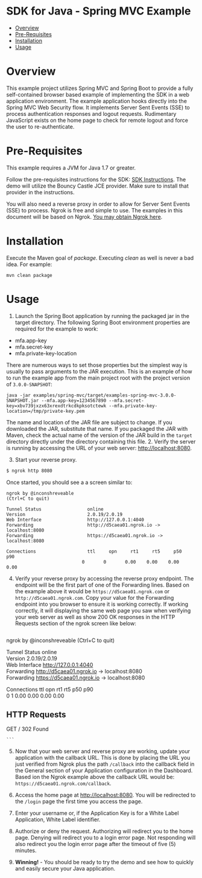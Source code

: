 # SDK for Java - Spring MVC Example

  * [Overview](#overview)
  * [Pre-Requisites](#prerequisites)
  * [Installation](#installation)
  * [Usage](#usage)

# <a name="overview"></a>Overview

This example project utilizes Spring MVC and Spring Boot to provide a fully self-contained browser based example
of implementing the SDK in a web application environment.  The example application hooks directly into the 
Spring MVC Web Security flow.  It implements Server Sent Events (SSE) to process authentication
responses and logout requests.  Rudimentary JavaScript exists on the home page to check for remote logout and force
the user to re-authenticate.

# <a name="prerequisites"></a>Pre-Requisites

This example requires a JVM for Java 1.7 or greater.

Follow the pre-requisites instructions for the SDK: [SDK Instructions](../../sdk/README.md#prerequisites).
The demo will utilize the Bouncy Castle JCE provider.  Make sure to install that provider in the instructions.

You will also need a reverse proxy in order to allow for Server Sent Events (SSE) to process.  Ngrok is free and simple
to use.  The examples in this document will be based on Ngrok.  [You may obtain Ngrok here](https://ngrok.com/).


# <a name="installation"></a>Installation

Execute the Maven goal of _package_. Executing _clean_ as well is never a bad idea.  For example:

```
mvn clean package
```

#  <a name="usage"></a>Usage
1. Launch the Spring Boot application by running the packaged jar in the target directory.  The following Spring Boot
  environment properties are required for the example to work:
   
  * mfa.app-key
  * mfa.secret-key
  * mfa.private-key-location
  
  There are numerous ways to set those properties but the simplest way is usually to pass arguments to the JAR
  execution.  This is an example of how to run the example app from the main project root with the project version
  of `3.0.0-SNAPSHOT`:
  
  ```
  java -jar examples/spring-mvc/target/examples-spring-mvc-3.0.0-SNAPSHOT.jar --mfa.app-key=1234567890 --mfa.secret-key=xbv739jxzx63xrexdtrkcdkpksotctewk --mfa.private-key-location=/tmp/private-key.pem
  ```

The name and location of the JAR file are subject to change. If you downloaded the JAR, substitute that name. If you 
packaged the JAR with Maven, check the actual name of the version of the JAR build in the `target` directory directly 
under the directory containing this file. 
2. Verify the server is running by accessing the URL of your web server: [http://localhost:8080](http://localhost:8080).

3. Start your reverse proxy.

  ```bash
  $ ngrok http 8080
  ```
  
  Once started, you should see a a screen similar to:
  
  ```
ngrok by @inconshreveable                                       (Ctrl+C to quit)
                                                                                
Tunnel Status                 online                                            
Version                       2.0.19/2.0.19                                     
Web Interface                 http://127.0.0.1:4040                             
Forwarding                    http://d5caea01.ngrok.io -> localhost:8080        
Forwarding                    https://d5caea01.ngrok.io -> localhost:8080       
                                                                                
Connections                   ttl     opn     rt1     rt5     p50     p90       
                              0       0       0.00    0.00    0.00    0.00      
 
  ```

4. Verify your reverse proxy by accessing the reverse proxy endpoint.  The endpoint will be the first part of one of the
  Forwarding lines.  Based on the example above it would be ```https://d5caea01.ngrok.com``` or
  ```http://d5caea01.ngrok.com```.  Copy your value for the Forwarding endpoint into you browser to ensure it is
  working correctly.  If working correctly, it will displaying the same web page you saw when verifying your web server
  as well as show 200 OK responses in the HTTP Requests section of the ngrok screen like below:

    ```
ngrok by @inconshreveable                                       (Ctrl+C to quit)
                                                                                
Tunnel Status                 online                                            
Version                       2.0.19/2.0.19                                     
Web Interface                 http://127.0.0.1:4040                             
Forwarding                    http://d5caea01.ngrok.io -> localhost:8080        
Forwarding                    https://d5caea01.ngrok.io -> localhost:8080       
                                                                                
Connections                   ttl     opn     rt1     rt5     p50     p90       
                              0       1       0.00    0.00    0.00    0.00      
                                                                                
HTTP Requests                                                                   
-------------                                                                   
                                                                                
GET /                          302 Found                                                                         

    ```

5. Now that your web server and reverse proxy are working, update your application with the callback URL.  This is done
   by placing the URL you just verified from Ngrok plus the path `/callback` into the callback field in the General
   section of your Application configuration in the Dashboard.
   Based ion the Ngrok example above the callback URL would be: `https://d5caea01.ngrok.com/callback`.

6. Access the home page at [http://localhost:8080](http://localhost:8080).  You will be redirected to the `/login`
  page the first time you access the page.

3. Enter your username or, if the Application Key is for a White Label Application, White Label identifier.

4. Authorize or deny the request.  Authorizing will redirect you to the home page.  Denying will redirect you to a
  login error page.  Not responding will also redirect you the login error page after the timeout of five (5)
  minutes.

6. __Winning!__ - You should be ready to try the demo and see how to quickly and easily secure your Java application.